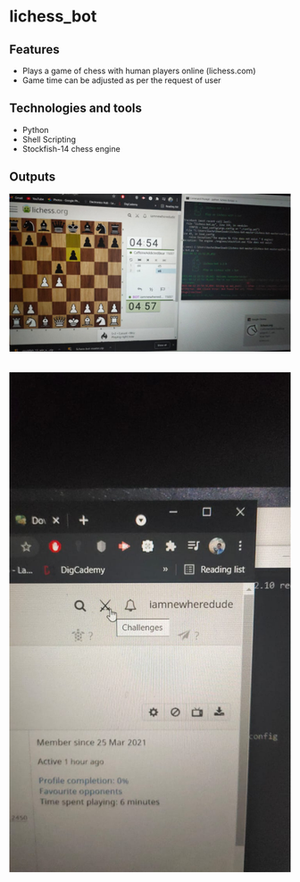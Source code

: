 # lichess_bot

## Features
- Plays a game of chess with human players online (lichess.com)
- Game time can be adjusted as per the request of user

## Technologies and tools
- Python
- Shell Scripting
- Stockfish-14 chess engine

## Outputs 
![OUTPUT1](https://github.com/chakri01/lichess_bot/blob/main/outputs/output2.jpg)
</br>
</br>
</br>
![OUTPUT2](https://github.com/chakri01/lichess_bot/blob/main/outputs/output1.jpg)


